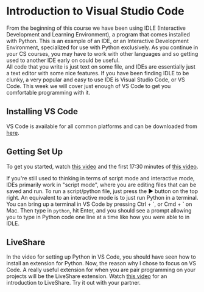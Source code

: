 # Introduction to Visual Studio Code

From the beginning of this course we have been using IDLE (Interactive Development and Learning Environment), a program that comes installed with Python. This is an example of an IDE, or an Interactive Development Environment, specialized for use with Python exclusively. As you continue in your CS courses, you may have to work with other languages and so getting used to another IDE early on could be useful. \
All code that you write is just text on some file, and IDEs are essentially just a text editor with some nice features. If you have been finding IDLE to be clunky, a very popular and easy to use IDE is Visual Studio Code, or VS Code. This week we will cover just enough of VS Code to get you comfortable programming with it.

## Installing VS Code
VS Code is available for all common platforms and can be downloaded from [here](https://code.visualstudio.com/).

## Getting Set Up
To get you started, watch [this video](https://www.youtube.com/watch?v=B-s71n0dHUk&t=81s) and the first 17:30 minutes of [this video](https://www.youtube.com/watch?v=7FltByLPnrg).

If you're still used to thinking in terms of script mode and interactive mode, IDEs primarily work in "script mode", where you are editing files that can be saved and run. To run a script/python file, just press the &#x25B6; button on the top right. An equivalent to an interactive mode is to just run Python in a terminal. You can bring up a terminal in VS Code by pressing Ctrl + \`, or Cmd + \` on Mac. Then type in `python`, hit Enter, and you should see a prompt allowing you to type in Python code one line at a time like how you were able to in IDLE.


## LiveShare
In the video for setting up Python in VS Code, you should have seen how to install an extension for Python. Now, the reason why I chose to focus on VS Code. A really useful extension for when you are pair programming on your projects will be the LiveShare extension. Watch [this video](https://www.youtube.com/watch?v=A2ceblXTBBc) for an introduction to LiveShare. Try it out with your partner.
